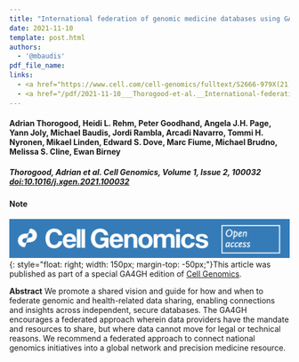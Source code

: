 ```yaml
---
title: "International federation of genomic medicine databases using GA4GH standards"
date: 2021-11-10
template: post.html 
authors:
  - '@mbaudis'
pdf_file_name:
links:
  - <a href="https://www.cell.com/cell-genomics/fulltext/S2666-979X(21)00039-2" target="_blank">[Cell Genomics]</a>
  - <a href="/pdf/2021-11-10___Thorogood-et-al.__International-federation-of-genomic-medicine-databases-using-GA4GH-standards__Cell-Genomics.pdf" target="_blank">[Article PDF]</a>
---
```


#### Adrian Thorogood, Heidi L. Rehm, Peter Goodhand, Angela J.H. Page, Yann Joly, Michael Baudis, Jordi Rambla, Arcadi Navarro, Tommi H. Nyronen, Mikael Linden, Edward S. Dove, Marc Fiume, Michael Brudno, Melissa S. Cline, Ewan Birney

##### Thorogood, Adrian et al. Cell Genomics, Volume 1, Issue 2, 100032 [doi:10.1016/j.xgen.2021.100032](https://doi.org/10.1016/j.xgen.2021.100032)

#### Note

![Cell Genomics logo](/img/logo-cell-genomics.png){: style="float: right; width: 150px; margin-top: -50px;"}This article was published as part of a special GA4GH edition of [Cell Genomics](https://www.cell.com/cell-genomics/issue?pii=S2666-979X(21)X0003-1).

**Abstract** We promote a shared vision and guide for how and when to federate genomic and health-related data sharing, enabling connections and insights across independent, secure databases.<!--more--> The GA4GH encourages a federated approach wherein data providers have the mandate and resources to share, but where data cannot move for legal or technical reasons. We recommend a federated approach to connect national genomics initiatives into a global network and precision medicine resource.
